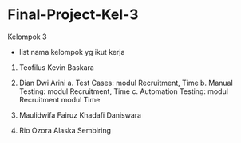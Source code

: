 # Final-Project-Kel-3

Kelompok 3
- list nama kelompok yg ikut kerja

1. Teofilus Kevin Baskara

2. Dian Dwi Arini
 a. Test Cases: modul Recruitment, Time
 b. Manual Testing: modul Recruitment, Time
 c. Automation Testing: 
      modul Recruitment
      modul Time
      
3. Maulidwifa Fairuz Khadafi Daniswara

4. Rio Ozora Alaska Sembiring
